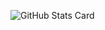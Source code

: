 ![GitHub Stats Card](https://github-readme-stats.vercel.app/api?username=u1i&show_icons=true&count_private=true&theme=radical)
<!--![Top Languages Card](https://github-readme-stats.vercel.app/api/top-langs/?username=u1i&layout=compact&theme=radical)-->
